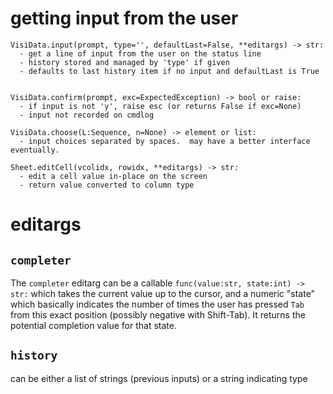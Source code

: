 # getting input from the user

    VisiData.input(prompt, type='', defaultLast=False, **editargs) -> str:
      - get a line of input from the user on the status line
      - history stored and managed by 'type' if given
      - defaults to last history item if no input and defaultLast is True


    VisiData.confirm(prompt, exc=ExpectedException) -> bool or raise:
      - if input is not 'y', raise esc (or returns False if exc=None)
      - input not recorded on cmdlog

    VisiData.choose(L:Sequence, n=None) -> element or list:
      - input choices separated by spaces.  may have a better interface eventually.

    Sheet.editCell(vcolidx, rowidx, **editargs) -> str:
      - edit a cell value in-place on the screen
      - return value converted to column type

# editargs

## `completer`

The `completer` editarg can be a callable `func(value:str, state:int) -> str:` which takes the current value up to the cursor, and a numeric "state" which basically indicates the number of times the user has pressed `Tab` from this exact position (possibly negative with Shift-Tab).  It returns the potential completion value for that state.

## `history`

can be either a list of strings (previous inputs) or a string indicating type
